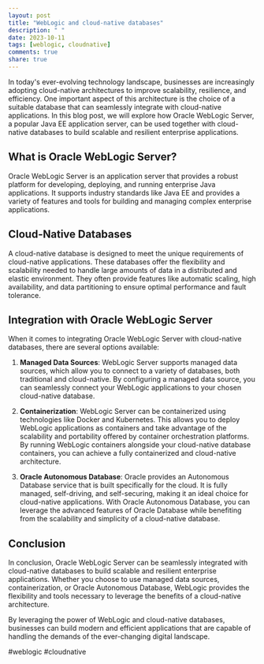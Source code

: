 ```yaml
---
layout: post
title: "WebLogic and cloud-native databases"
description: " "
date: 2023-10-11
tags: [weblogic, cloudnative]
comments: true
share: true
---
```


In today's ever-evolving technology landscape, businesses are increasingly adopting cloud-native architectures to improve scalability, resilience, and efficiency. One important aspect of this architecture is the choice of a suitable database that can seamlessly integrate with cloud-native applications. In this blog post, we will explore how Oracle WebLogic Server, a popular Java EE application server, can be used together with cloud-native databases to build scalable and resilient enterprise applications.

## What is Oracle WebLogic Server?

Oracle WebLogic Server is an application server that provides a robust platform for developing, deploying, and running enterprise Java applications. It supports industry standards like Java EE and provides a variety of features and tools for building and managing complex enterprise applications.

## Cloud-Native Databases

A cloud-native database is designed to meet the unique requirements of cloud-native applications. These databases offer the flexibility and scalability needed to handle large amounts of data in a distributed and elastic environment. They often provide features like automatic scaling, high availability, and data partitioning to ensure optimal performance and fault tolerance.

## Integration with Oracle WebLogic Server

When it comes to integrating Oracle WebLogic Server with cloud-native databases, there are several options available:

1. **Managed Data Sources**: WebLogic Server supports managed data sources, which allow you to connect to a variety of databases, both traditional and cloud-native. By configuring a managed data source, you can seamlessly connect your WebLogic applications to your chosen cloud-native database.

2. **Containerization**: WebLogic Server can be containerized using technologies like Docker and Kubernetes. This allows you to deploy WebLogic applications as containers and take advantage of the scalability and portability offered by container orchestration platforms. By running WebLogic containers alongside your cloud-native database containers, you can achieve a fully containerized and cloud-native architecture.

3. **Oracle Autonomous Database**: Oracle provides an Autonomous Database service that is built specifically for the cloud. It is fully managed, self-driving, and self-securing, making it an ideal choice for cloud-native applications. With Oracle Autonomous Database, you can leverage the advanced features of Oracle Database while benefiting from the scalability and simplicity of a cloud-native database.

## Conclusion

In conclusion, Oracle WebLogic Server can be seamlessly integrated with cloud-native databases to build scalable and resilient enterprise applications. Whether you choose to use managed data sources, containerization, or Oracle Autonomous Database, WebLogic provides the flexibility and tools necessary to leverage the benefits of a cloud-native architecture.

By leveraging the power of WebLogic and cloud-native databases, businesses can build modern and efficient applications that are capable of handling the demands of the ever-changing digital landscape.

#weblogic #cloudnative